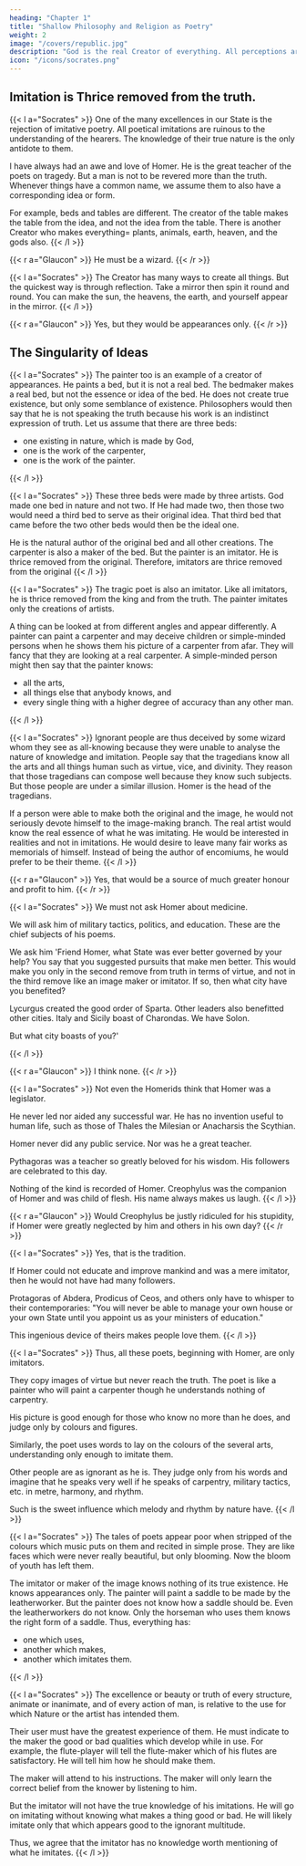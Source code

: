 ```yaml
---
heading: "Chapter 1"
title: "Shallow Philosophy and Religion as Poetry"
weight: 2
image: "/covers/republic.jpg"
description: "God is the real Creator of everything. All perceptions are reflections and all things are imitations of the original from God. Homer is one of the greatest poets and should be read by all. But shallow, imitative philosophers should not be allowed into the State"
icon: "/icons/socrates.png"
---
```




## Imitation is Thrice removed from the truth.

{{< l a="Socrates" >}}
One of the many excellences in our State is the rejection of imitative poetry. All poetical imitations are ruinous to the understanding of the hearers. The knowledge of their true nature is the only antidote to them.

I have always had an awe and love of Homer. He is the great teacher of the poets on tragedy. But a man is not to be revered more than the truth. Whenever things have a common name, we assume them to also have a corresponding idea or form.

For example, beds and tables are different. <!-- The creators of beds and tables make beds and tables without defining the idea of beds and tables. --> The creator of the table makes the table from the idea, and not the idea from the table. There is another Creator who makes everything= plants, animals, earth, heaven, and the gods also. 
{{< /l >}}


{{< r a="Glaucon" >}}
He must be a wizard.
{{< /r >}}


{{< l a="Socrates" >}}
The Creator has many ways to create all things. But the quickest way is through reflection. Take a mirror then spin it round and round. You can make the sun, the heavens, the earth, and yourself appear in the mirror.
{{< /l >}}


{{< r a="Glaucon" >}}
Yes, but they would be appearances only.
{{< /r >}}


## The Singularity of Ideas

{{< l a="Socrates" >}}
The painter too is an example of a creator of appearances. He paints a bed, but it is not a real bed. The bedmaker makes a real bed, but not the essence or idea of the bed. He does not create true existence, but only some semblance of existence. Philosophers would then say that he is not speaking the truth because his work is an indistinct expression of truth. Let us assume that there are three beds:

- one existing in nature, which is made by God,
- one is the work of the carpenter,
- one is the work of the painter.

{{< /l >}}


{{< l a="Socrates" >}}
These three beds were made by three artists. God made one bed in nature and not two. If He had made two, then those two would need a third bed to serve as their original idea. That third bed that came before the two other beds would then be the ideal one.

He is the natural author of the original bed and all other creations. The carpenter is also a maker of the bed. But the painter is an imitator. He is thrice removed from the original. Therefore, imitators are thrice removed from the original 
{{< /l >}}


{{< l a="Socrates" >}}
The tragic poet is also an imitator. Like all imitators, he is thrice removed from the king and from the truth. The painter imitates only the creations of artists.
 
<!-- The art of painting is an imitation of things as they appear, and not of its real essence. The imitator is a long way off from the truth. 
He can do all things because he lightly touches on a small part of an image, and not the real thing. For example=  -->

A thing can be looked at from different angles and appear differently. A painter can paint a carpenter and may deceive children or simple-minded persons when he shows them his picture of a carpenter from afar. They will fancy that they are looking at a real carpenter. A simple-minded person might then say that the painter knows:

- all the arts,
- all things else that anybody knows, and
- every single thing with a higher degree of accuracy than any other man.

{{< /l >}}


{{< l a="Socrates" >}}
Ignorant people are thus deceived by some wizard whom they see as all-knowing because they were unable to analyse the nature of knowledge and imitation. People say that the tragedians know all the arts and all things human such as virtue, vice, and divinity. They reason that those tragedians can compose well because they know such subjects. <!-- He who has not have this knowledge can never be a poet. --> But those people are under a similar illusion. Homer is the head of the tragedians.

<!-- Perhaps they may have come across imitators and have been deceived. They may not have remembered when they saw their works that these were but imitations thrice removed from the truth. These could easily be made without any knowledge of the truth, because they are appearances only and not realities. Or they might be right.

Poets might really know what they are talking about.  -->

If a person were able to make both the original and the image, he would not seriously devote himself to the image-making branch. The real artist would know the real essence of what he was imitating. He would be interested in realities and not in imitations. He would desire to leave many fair works as memorials of himself. Instead of being the author of encomiums, he would prefer to be their theme. 
{{< /l >}}


{{< r a="Glaucon" >}}
Yes, that would be a source of much greater honour and profit to him.
{{< /r >}}


{{< l a="Socrates" >}}
We must not ask Homer about medicine. 

We will ask him of military tactics, politics, and education. These are the chief subjects of his poems. 

We ask him 'Friend Homer, what State was ever better governed by your help? You say that you suggested pursuits that make men better. This would make you only in the second remove from truth in terms of virtue, and not in the third remove like an image maker or imitator. If so, then what city have you benefited? 

Lycurgus created the good order of Sparta. Other leaders also benefitted other cities. Italy and Sicily boast of Charondas. We have Solon. 

But what city boasts of you?'
<!-- But who says that you have been a good legislator to them and have done them any good?  -->
{{< /l >}}


{{< r a="Glaucon" >}}
I think none.
{{< /r >}}


{{< l a="Socrates" >}}
Not even the Homerids think that Homer was a legislator. 

He never led nor aided any successful war. He has no invention useful to human life, such as those of Thales the Milesian or Anacharsis the Scythian. 

Homer never did any public service. Nor was he a great teacher.

<!-- Did he have friends who loved to associate with him and who handed down to posterity a Homeric way of life, such as was established by Pythagoras?  -->

Pythagoras was a teacher so greatly beloved for his wisdom. His followers are celebrated to this day. 

Nothing of the kind is recorded of Homer. Creophylus was the companion of Homer and was child of flesh. His name always makes us laugh.
{{< /l >}}


{{< r a="Glaucon" >}}
Would Creophylus be justly ridiculed for his stupidity, if Homer were greatly neglected by him and others in his own day?
{{< /r >}}



{{< l a="Socrates" >}}
Yes, that is the tradition. 

If Homer could not educate and improve mankind and was a mere imitator, then he would not have had many followers. 

Protagoras of Abdera, Prodicus of Ceos, and others only have to whisper to their contemporaries: "You will never be able to manage your own house or your own State until you appoint us as your ministers of education."

This ingenious device of theirs makes people love them.
{{< /l >}}

<!--  Their companions all but carry them about on their shoulders. The contemporaries of Homer, or of Hesiod, would not have allowed either of them to go about as rhapsodists, if they were really able to make mankind virtuous. They would have been as unwilling to part with them as with gold. They would have compelled them to stay at home with them. If the master would not stay, then the disciples would have followed him everywhere until they had enough education. Then we must infer that. -->


{{< l a="Socrates" >}}
Thus, all these poets, beginning with Homer, are only imitators. 

They copy images of virtue but never reach the truth. The poet is like a painter who will paint a carpenter though he understands nothing of carpentry. 

His picture is good enough for those who know no more than he does, and judge only by colours and figures. 

Similarly, the poet uses words to lay on the colours of the several arts, understanding only enough to imitate them. 

Other people are as ignorant as he is. They judge only from his words and imagine that he speaks very well if he speaks of carpentry, military tactics, etc. in metre, harmony, and rhythm. 

Such is the sweet influence which melody and rhythm by nature have.
{{< /l >}}


{{< l a="Socrates" >}}
The tales of poets appear poor when stripped of the colours which music puts on them and recited in simple prose. They are like faces which were never really beautiful, but only blooming. Now the bloom of youth has left them. 

The imitator or maker of the image knows nothing of its true existence. He knows appearances only. The painter will paint a saddle to be made by the leatherworker. But the painter does not know how a saddle should be. Even the leatherworkers do not know. Only the horseman who uses them knows the right form of a saddle. Thus, everything has:

- one which uses,
- another which makes,
- another which imitates them.

{{< /l >}}


{{< l a="Socrates" >}}
The excellence or beauty or truth of every structure, animate or inanimate, and of every action of man, is relative to the use for which Nature or the artist has intended them. 

Their user must have the greatest experience of them. He must indicate to the maker the good or bad qualities which develop while in use. For example, the flute-player will tell the flute-maker which of his flutes are satisfactory. He will tell him how he should make them.

The maker will attend to his instructions. The <!-- instrument is the same. But the excellence or badness of it, the --> maker will only learn the correct belief from the knower by listening to him. 
<!-- . This he will gain from him who knows, by talking to him and hearing what he has to say.  -->
<!-- The flute-player knows and therefore speaks with authority about the goodness and badness of flutes. The flute-maker , confiding in him, will do what he is told by him. --> 
<!-- He will:

- not know whether his drawing is correct or beautiful, and
- not have the right opinion from someone who actually knows and gives him instructions on what he should draw.
 -->

But the imitator will not have the true knowledge of his imitations. <!-- The imitative artist will not be in a brilliant state of intelligence about his own creations. --> He will go on imitating without knowing what makes a thing good or bad. He will likely imitate only that which appears good to the ignorant multitude.

Thus, we agree that the imitator has no knowledge worth mentioning of what he imitates. 
{{< /l >}}

